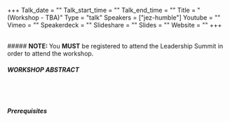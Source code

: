 +++
Talk_date = ""
Talk_start_time = ""
Talk_end_time = ""
Title = "(Workshop - TBA)"
Type = "talk"
Speakers = ["jez-humble"]
Youtube = ""
Vimeo = ""
Speakerdeck = ""
Slideshare = ""
Slides = ""
Website = ""
+++

<br>
##### <strong>NOTE: </strong>You <strong>MUST</strong> be registered to attend the Leadership Summit in order to attend the workshop.
<br>

##### WORKSHOP ABSTRACT

<br>
<br>

##### Prerequisites

